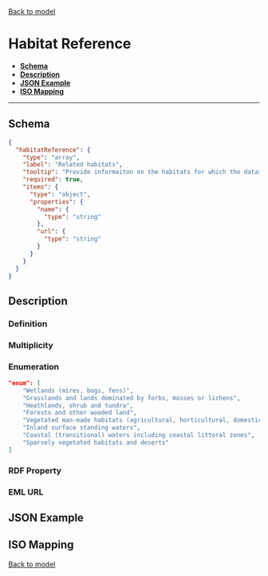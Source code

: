 [Back to model](_base.md)

# Habitat Reference

- **[Schema](#schema)**
- **[Description](#description)**
- **[JSON Example](#json-example)**
- **[ISO Mapping](#iso-mapping)**
---
## Schema
```json
{
  "habitatReference": {
    "type": "array",
    "label": "Related habitats",
    "tooltip": "Provide informaiton on the habitats for which the datasource was created.",
    "required": true,
    "items": {
      "type": "object",
      "properties": {
        "name": {
          "type": "string"
        },
        "url": {
          "type": "string"
        }
      }
    }
  }
}
```

## Description
### Definition
### Multiplicity
### Enumeration
```json
"enum": [
    "Wetlands (mires, bogs, fens)",
    "Grasslands and lands dominated by forbs, mosses or lichens",
    "Heathlands, shrub and tundra",
    "Forests and other wooded land",
    "Vegetated man-made habitats (agricultural, horticultural, domestic)",
    "Inland surface standing waters",
    "Coastal (transitional) waters including coastal littoral zones",
    "Sparsely vegetated habitats and deserts"
]
```
### RDF Property
### EML URL

## JSON Example
## ISO Mapping

[Back to model](_base.md)
